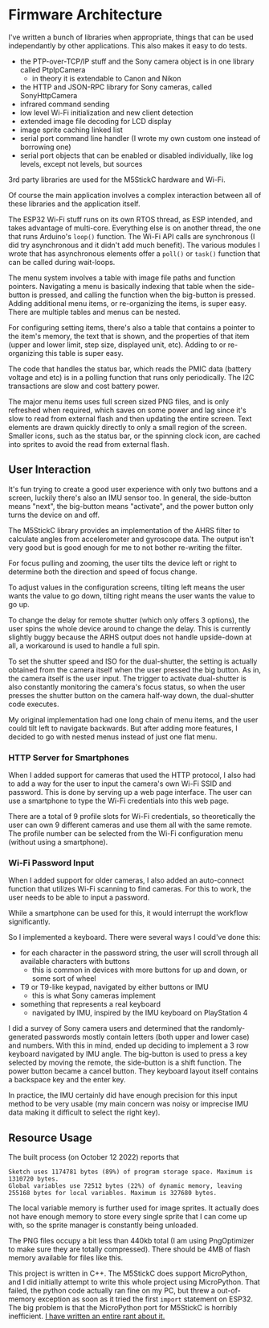 # Firmware Architecture

I've written a bunch of libraries when appropriate, things that can be used independantly by other applications. This also makes it easy to do tests.

 * the PTP-over-TCP/IP stuff and the Sony camera object is in one library called PtpIpCamera
    * in theory it is extendable to Canon and Nikon
 * the HTTP and JSON-RPC library for Sony cameras, called SonyHttpCamera
 * infrared command sending
 * low level Wi-Fi initialization and new client detection
 * extended image file decoding for LCD display
 * image sprite caching linked list
 * serial port command line handler (I wrote my own custom one instead of borrowing one)
 * serial port objects that can be enabled or disabled individually, like log levels, except not levels, but sources

3rd party libraries are used for the M5StickC hardware and Wi-Fi.

Of course the main application involves a complex interaction between all of these libraries and the application itself.

The ESP32 Wi-Fi stuff runs on its own RTOS thread, as ESP intended, and takes advantage of multi-core. Everything else is on another thread, the one that runs Arduino's `loop()` function. The Wi-Fi API calls are synchronous (I did try asynchronous and it didn't add much benefit). The various modules I wrote that has asynchronous elements offer a `poll()` or `task()` function that can be called during wait-loops.

The menu system involves a table with image file paths and function pointers. Navigating a menu is basically indexing that table when the side-button is pressed, and calling the function when the big-button is pressed. Adding additional menu items, or re-organizing the items, is super easy. There are multiple tables and menus can be nested.

For configuring setting items, there's also a table that contains a pointer to the item's memory, the text that is shown, and the properties of that item (upper and lower limit, step size, displayed unit, etc). Adding to or re-organizing this table is super easy.

The code that handles the status bar, which reads the PMIC data (battery voltage and etc) is in a polling function that runs only periodically. The I2C transactions are slow and cost battery power.

The major menu items uses full screen sized PNG files, and is only refreshed when required, which saves on some power and lag since it's slow to read from external flash and then updating the entire screen. Text elements are drawn quickly directly to only a small region of the screen. Smaller icons, such as the status bar, or the spinning clock icon, are cached into sprites to avoid the read from external flash.

## User Interaction

It's fun trying to create a good user experience with only two buttons and a screen, luckily there's also an IMU sensor too. In general, the side-button means "next", the big-button means "activate", and the power button only turns the device on and off.

The M5StickC library provides an implementation of the AHRS filter to calculate angles from accelerometer and gyroscope data. The output isn't very good but is good enough for me to not bother re-writing the filter.

For focus pulling and zooming, the user tilts the device left or right to determine both the direction and speed of focus change.

To adjust values in the configuration screens, tilting left means the user wants the value to go down, tilting right means the user wants the value to go up.

To change the delay for remote shutter (which only offers 3 options), the user spins the whole device around to change the delay. This is currently slightly buggy because the ARHS output does not handle upside-down at all, a workaround is used to handle a full spin.

To set the shutter speed and ISO for the dual-shutter, the setting is actually obtained from the camera itself when the user pressed the big button. As in, the camera itself is the user input. The trigger to activate dual-shutter is also constantly monitoring the camera's focus status, so when the user presses the shutter button on the camera half-way down, the dual-shutter code executes.

My original implementation had one long chain of menu items, and the user could tilt left to navigate backwards. But after adding more features, I decided to go with nested menus instead of just one flat menu.

### HTTP Server for Smartphones

When I added support for cameras that used the HTTP protocol, I also had to add a way for the user to input the camera's own Wi-Fi SSID and password. This is done by serving up a web page interface. The user can use a smartphone to type the Wi-Fi credentials into this web page.

There are a total of 9 profile slots for Wi-Fi credentials, so theoretically the user can own 9 different cameras and use them all with the same remote. The profile number can be selected from the Wi-Fi configuration menu (without using a smartphone).

### Wi-Fi Password Input

When I added support for older cameras, I also added an auto-connect function that utilizes Wi-Fi scanning to find cameras. For this to work, the user needs to be able to input a password.

While a smartphone can be used for this, it would interrupt the workflow significantly.

So I implemented a keyboard. There were several ways I could've done this:

 * for each character in the password string, the user will scroll through all available characters with buttons
   * this is common in devices with more buttons for up and down, or some sort of wheel
 * T9 or T9-like keypad, navigated by either buttons or IMU
   * this is what Sony cameras implement
 * something that represents a real keyboard
   * navigated by IMU, inspired by the IMU keyboard on PlayStation 4

I did a survey of Sony camera users and determined that the randomly-generated passwords mostly contain letters (both upper and lower case) and numbers. With this in mind, ended up deciding to implement a 3 row keyboard navigated by IMU angle. The big-button is used to press a key selected by moving the remote, the side-button is a shift function. The power button became a cancel button. They keyboard layout itself contains a backspace key and the enter key.

In practice, the IMU certainly did have enough precision for this input method to be very usable (my main concern was noisy or imprecise IMU data making it difficult to select the right key).

## Resource Usage

The built process (on October 12 2022) reports that

    Sketch uses 1174781 bytes (89%) of program storage space. Maximum is 1310720 bytes.
    Global variables use 72512 bytes (22%) of dynamic memory, leaving 255168 bytes for local variables. Maximum is 327680 bytes.

The local variable memory is further used for image sprites. It actually does not have enough memory to store every single sprite that I can come up with, so the sprite manager is constantly being unloaded.

The PNG files occupy a bit less than 440kb total (I am using PngOptimizer to make sure they are totally compressed). There should be 4MB of flash memory available for files like this.

This project is written in C++. The M5StickC does support MicroPython, and I did initially attempt to write this whole project using MicroPython. That failed, the python code actually ran fine on my PC, but threw a out-of-memory exception as soon as it tried the first `import` statement on ESP32. The big problem is that the MicroPython port for M5StickC is horribly inefficient. [I have written an entire rant about it.](M5StickC-MicroPython-Sucks-Rant.md)